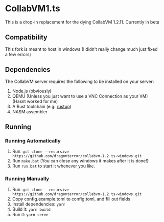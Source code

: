 # CollabVM1.ts
This is a drop-in replacement for the dying CollabVM 1.2.11. Currently in beta

## Compatibility

This fork is meant to host in windows (I didn't really change much just fixed a few errors)

## Dependencies

The CollabVM server requires the following to be installed on your server:

1. Node.js (obviously)
2. QEMU (Unless you just want to use a VNC Connection as your VM) (Hasnt worked for me)
3. A Rust toolchain (e.g: [rustup](https://rustup.rs))
4. NASM assembler

## Running
### Running Automatically
1. Run: `git clone --recursive https://github.com/dragonterror/collabvm-1.2.ts-windows.git`
2. Run `make.bat` (You can close any windows it makes after it is done!)
3. Run `run.bat` to start it whenever you like.

### Running Manually
1. Run: `git clone --recursive https://github.com/dragonterror/collabvm-1.2.ts-windows.git`
2. Copy config.example.toml to config.toml, and fill out fields
3. Install dependencies: `yarn`
4. Build it: `yarn build`
5. Run it: `yarn serve`
